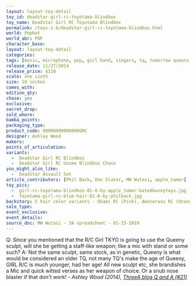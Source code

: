 ```yaml
---
layout: layout-toy-detail 
toy_id: deadstar-girl-rc-toyotama-blindbox
toy_name: Deadstar Girl RC Toyotama Blindbox
permalink: /toys-1-6/deadstar-girl-rc-toyotama-blindbox.html
world: Popbot
world_abr: POP
character_base: 
layout: layout-toy-detail
categories: 
tags: [music, microphone, pop, girl band, singers, tq, tomorrow queens, ponytail, pink skirt, white shirt, brown hair]
release_date: 11/27/2014
release_price: $110 
scale: one sixth
size: 10 inches
comes_with: 
edition_qty: 
chase: yes
exclusive: 
secret_drop: 
sold_where: 
bamba_points: 
packaging_type: 
product_code: 00000000000000GRC
designer: Ashley Wood
makers: 
points_of_articulation: 
variants: 
  -  Deadstar Girl RC Blindbox
  -  Deadstar Girl RC Uzume Blindbox Chase
you_might_also_like: 
  -  Deadstar Assault Set
article_contributors: [Phil Back, Don Slater, MW Wutasi, apple_tamer]
toy_pics: 
  -  girl-rc-toyotama-blindbox-01-6-by-apple_tamer-batedbunnytoys.jpg
  -  Toyotama-girl-rc-blue-hair-01-6-by-philback.jpg
backstory: 5 hair color variants - Okami RC (Pink), Amaterasu RC (Orange), Toyotama RC (Blue), Uzume RC (Brown) & Chase (Black). 10" female body
sale_type: 
event_exclusive: 
event_details: 
source_doc: MW Wutasi - 3A spreadsheet - 01-15-2019
---
```

 <p class="blockquote">Q: Since you mentioned that the R/C Girl TKYO is going to use the Queeny sculpt, will she be getting a staff-like weapon; like a mic with stand or some such?
A: Not the same sculpt, same stock, as in genetic, Queeny is what would be considered an older TQ, not many TQ's make the age of Queeny, GIRL R/C is much younger, had her age! All new sculpt etc, she brandishes a Mic and quick witted verses as her weapon of choice. Or a snub nose blaster if that don't work!
<cite>- Ashley Wood (2014), <a href="https://worldof3alegion.forumotion.com/t287-qa-sessions-with-ashley-wood" target="_blank">ThreeA blog Q and A (#21)</a></cite></p>
